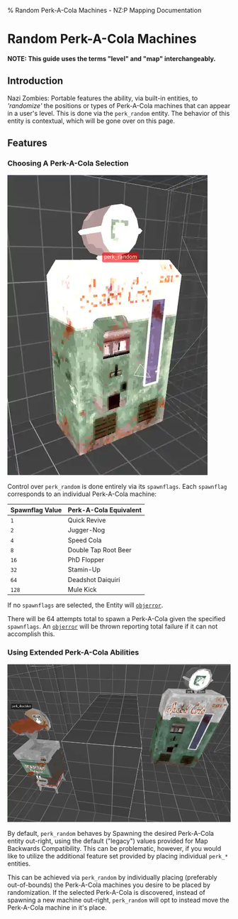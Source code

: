 % Random Perk-A-Cola Machines - NZ:P Mapping Documentation
# Random Perk-A-Cola Machines

__NOTE: This guide uses the terms "level" and "map" interchangeably.__

## Introduction

Nazi Zombies: Portable features the ability, via built-in entities, to _'randomize'_ the positions or types of Perk-A-Cola machines that can appear in a user's level. This is done via the `perk_random` entity. The behavior of this entity is contextual, which will be gone over on this page.

## Features

### Choosing A Perk-A-Cola Selection

![A `perk_random` Entity in the wild.](../res/images/perk_random.webp)

Control over `perk_random` is done entirely via its `spawnflags`. Each `spawnflag` corresponds to an individual Perk-A-Cola machine:

| Spawnflag Value | Perk-A-Cola Equivalent |
|---|---|
| `1` | Quick Revive |
| `2` | Jugger-Nog |
| `4` | Speed Cola |
| `8` | Double Tap Root Beer |
| `16` | PhD Flopper |
| `32` | Stamin-Up |
| `64` | Deadshot Daiquiri |
| `128` | Mule Kick |

If no `spawnflags` are selected, the Entity will [`objerror`](https://web.archive.org/web/20240212193953/https://quakewiki.org/wiki/objerror).

There will be 64 attempts total to spawn a Perk-A-Cola given the specified `spawnflags`. An [`objerror`](https://web.archive.org/web/20240212193953/https://quakewiki.org/wiki/objerror) will be thrown reporting total failure if it can not accomplish this.

### Using Extended Perk-A-Cola Abilities

![If Deadshot Daiquiri is selected by `perk_random`, the existing Machine will teleport from behind the wall in the desired location.](../res/images/perk_random_repositioning.webp)

By default, `perk_random` behaves by Spawning the desired Perk-A-Cola entity out-right, using the default ("legacy") values provided for Map Backwards Compatibility. This can be problematic, however, if you would like to utilize the additional feature set provided by placing individual `perk_*` entities.

This can be achieved via `perk_random` by individually placing (preferably out-of-bounds) the Perk-A-Cola machines you desire to be placed by randomization. If the selected Perk-A-Cola is discovered, instead of spawning a new machine out-right, `perk_random` will opt to instead move the Perk-A-Cola machine in it's place. 